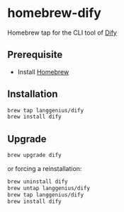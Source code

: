 # homebrew-dify

Homebrew tap for the CLI tool of [Dify](https://github.com/langgenius/dify-plugin-daemon?tab=readme-ov-file#cli)

## Prerequisite

- Install [Homebrew](https://brew.sh/)

## Installation

```bash
brew tap langgenius/dify
brew install dify
```

## Upgrade

```bash
brew upgrade dify
```

or forcing a reinstallation:

```bash
brew uninstall dify
brew untap langgenius/dify
brew tap langgenius/dify
brew install dify
```

